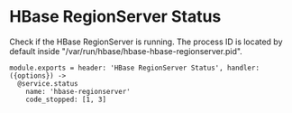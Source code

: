 
# HBase RegionServer Status

Check if the HBase RegionServer is running. The process ID is located by default
inside "/var/run/hbase/hbase-hbase-regionserver.pid".

    module.exports = header: 'HBase RegionServer Status', handler: ({options}) ->
      @service.status
        name: 'hbase-regionserver'
        code_stopped: [1, 3]
